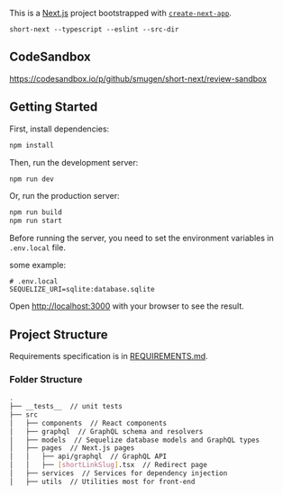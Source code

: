 This is a [Next.js](https://nextjs.org/) project bootstrapped with [`create-next-app`](https://github.com/vercel/next.js/tree/canary/packages/create-next-app).

`short-next --typescript --eslint --src-dir`

## CodeSandbox

https://codesandbox.io/p/github/smugen/short-next/review-sandbox

## Getting Started

First, install dependencies:

```bash
npm install
```

Then, run the development server:

```bash
npm run dev
```

Or, run the production server:

```bash
npm run build
npm run start
```

Before running the server, you need to set the environment variables in `.env.local` file.

some example:

```env
# .env.local
SEQUELIZE_URI=sqlite:database.sqlite
```


Open [http://localhost:3000](http://localhost:3000) with your browser to see the result.

## Project Structure

Requirements specification is in [REQUIREMENTS.md](./REQUIREMENTS.md).

### Folder Structure

```bash
.
├── __tests__  // unit tests
├── src
│   ├── components  // React components
│   ├── graphql  // GraphQL schema and resolvers
│   ├── models  // Sequelize database models and GraphQL types
│   ├── pages  // Next.js pages
│   │   ├── api/graphql  // GraphQL API
│   │   ├── [shortLinkSlug].tsx  // Redirect page
│   ├── services  // Services for dependency injection
│   ├── utils  // Utilities most for front-end
